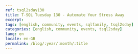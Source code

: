 ```yaml
---
ref: tsql2sday130
title: T-SQL Tuesday 130 - Automate Your Stress Away
excerpt: 
tags: [english, community, events, sqlfamily, tsql2sday]
categories: [english, community, events, tsql2sday]
lang: en
locale: en-GB
permalink: /blog/:year/:month/:title
---
```


